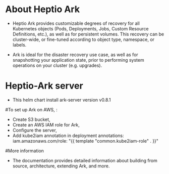 # About Heptio Ark

* Heptio Ark provides customizable degrees of recovery for all Kubernetes objects (Pods, Deployments, Jobs, Custom Resource Definitions, etc.), as well as for persistent volumes. This recovery can be cluster-wide, or fine-tuned according to object type, namespace, or labels.

* Ark is ideal for the disaster recovery use case, as well as for snapshotting your application state, prior to performing system operations on your cluster (e.g. upgrades).

# Heptio-Ark server

* This helm chart install ark-server version v0.8.1


#To set up Ark on AWS, :

*  Create  S3 bucket,
*  Create an AWS IAM role for Ark,
*  Configure the server,
*  Add kube2iam annotation in deployment
               annotations:
                      iam.amazonaws.com/role: "{{ template "common.kube2iam-role" . }}"
                      
#More information

* The documentation provides detailed information about building from source, architecture, extending Ark, and more.



